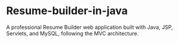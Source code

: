# Resume-builder-in-java
A professional Resume Builder web application built with Java, JSP, Servlets, and MySQL, following the MVC architecture.
